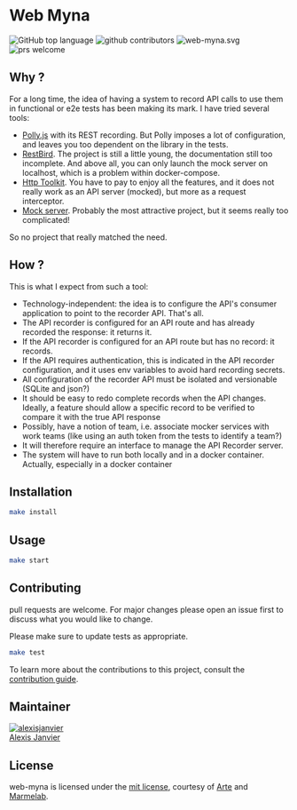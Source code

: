 # Web Myna

![GitHub top language](https://img.shields.io/github/languages/top/marmelab/web-myna.svg) ![github contributors](https://img.shields.io/github/contributors/marmelab/web-myna.svg) ![web-myna.svg](https://img.shields.io/github/license/marmelab/web-myna.svg) ![prs welcome](https://img.shields.io/badge/prs-welcome-brightgreen.svg)

## Why ?

For a long time, the idea of having a system to record API calls to use them in functional or e2e tests has been making its mark. I have tried several tools:

* [Polly.js](https://netflix.github.io/pollyjs/#/) with its REST recording. But Polly imposes a lot of configuration, and leaves you too dependent on the library in the tests.
* [RestBird](https://restbird.org/). The project is still a little young, the documentation still too incomplete. And above all, you can only launch the mock server on localhost, which is a problem within docker-compose.
* [Http Toolkit](https://github.com/httptoolkit/mockttp). You have to pay to enjoy all the features, and it does not really work as an API server (mocked), but more as a request interceptor.
* [Mock server](http://www.mock-server.com/#what-is-mockserver). Probably the most attractive project, but it seems really too complicated!

So no project that really matched the need.

## How ?

This is what I expect from such a tool:

* Technology-independent: the idea is to configure the API's consumer application to point to the recorder API. That's all.
* The API recorder is configured for an API route and has already recorded the response: it returns it.
* If the API recorder is configured for an API route but has no record: it records.
* If the API requires authentication, this is indicated in the API recorder configuration, and it uses env variables to avoid hard recording secrets. 
* All configuration of the recorder API must be isolated and versionable (SQLite and json?)
* It should be easy to redo complete records when the API changes. Ideally, a feature should allow a specific record to be verified to compare it with the true API response
* Possibly, have a notion of team, i.e. associate mocker services with work teams (like using an auth token from the tests to identify a team?)
* It will therefore require an interface to manage the API Recorder server.
* The system will have to run both locally and in a docker container. Actually, especially in a docker container

## Installation

```bash
make install
```

## Usage

```bash
make start
```

## Contributing

pull requests are welcome. For major changes please open an issue first to discuss what you would like to change.

Please make sure to update tests as appropriate.

```bash
make test
```

To learn more about the contributions to this project, consult the [contribution guide](/.github/CONTRIBUTING.md).

## Maintainer

[![alexisjanvier](https://avatars1.githubusercontent.com/u/547706?s=96&amp;v=4)](https://github.com/alexisjanvier)     
[Alexis Janvier](https://github.com/alexisjanvier) 

## License

web-myna is licensed under the [mit license](license), courtesy of [Arte](https://github.com/ArteGEIE) and [Marmelab](http://marmelab.com).

